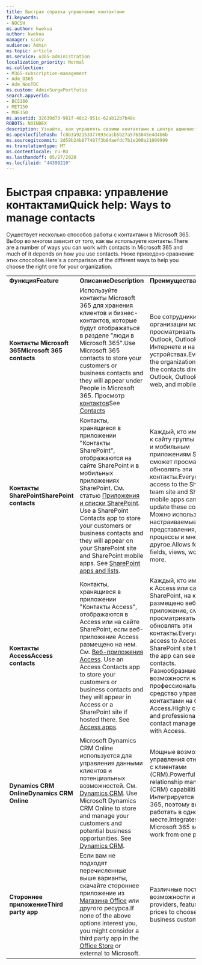 ```yaml
---
title: Быстрая справка управление контактами
f1.keywords:
- NOCSH
ms.author: kwekua
author: kwekua
manager: scotv
audience: Admin
ms.topic: article
ms.service: o365-administration
localization_priority: Normal
ms.collection:
- M365-subscription-management
- Adm_O365
- Adm_NonTOC
ms.custom: AdminSurgePortfolio
search.appverid:
- BCS160
- MET150
- MOE150
ms.assetid: 32639d73-981f-48c2-951c-62ab12b7b48c
ROBOTS: NOINDEX
description: Узнайте, как управлять своими контактами в центре администрирования.
ms.openlocfilehash: fc8b3a92153377893eacb5b27a5763845e4d4b6b
ms.sourcegitcommit: 2d59b24b877487f3b84aefdc7b1e200a21009999
ms.translationtype: MT
ms.contentlocale: ru-RU
ms.lasthandoff: 05/27/2020
ms.locfileid: "44399210"
---
```

# <a name="quick-help-ways-to-manage-contacts"></a><span data-ttu-id="e0db9-103">Быстрая справка: управление контактами</span><span class="sxs-lookup"><span data-stu-id="e0db9-103">Quick help: Ways to manage contacts</span></span>

<span data-ttu-id="e0db9-104">Существует несколько способов работы с контактами в Microsoft 365. Выбор во многом зависит от того, как вы используете контакты.</span><span class="sxs-lookup"><span data-stu-id="e0db9-104">There are a number of ways you can work with contacts in Microsoft 365 and much of it depends on how you use contacts.</span></span> <span data-ttu-id="e0db9-105">Ниже приведено сравнение этих способов.</span><span class="sxs-lookup"><span data-stu-id="e0db9-105">Here's a comparison of the different ways to help you choose the right one for your organization.</span></span>
  
|||||
|:-----|:-----|:-----|:-----|
|<span data-ttu-id="e0db9-106">**Функция**</span><span class="sxs-lookup"><span data-stu-id="e0db9-106">**Feature**</span></span> <br/> |<span data-ttu-id="e0db9-107">**Описание**</span><span class="sxs-lookup"><span data-stu-id="e0db9-107">**Description**</span></span> <br/> |<span data-ttu-id="e0db9-108">**Преимущества**</span><span class="sxs-lookup"><span data-stu-id="e0db9-108">**Advantages**</span></span> <br/> |<span data-ttu-id="e0db9-109">**Недостатки**</span><span class="sxs-lookup"><span data-stu-id="e0db9-109">**Disadvantages**</span></span> <br/> |
|<span data-ttu-id="e0db9-110">**Контакты Microsoft 365**</span><span class="sxs-lookup"><span data-stu-id="e0db9-110">**Microsoft 365 contacts**</span></span> <br/> |<span data-ttu-id="e0db9-111">Используйте контакты Microsoft 365 для хранения клиентов и бизнес-контактов, которые будут отображаться в разделе "люди в Microsoft 365".</span><span class="sxs-lookup"><span data-stu-id="e0db9-111">Use Microsoft 365 contacts to store your customers or business contacts and they will appear under People in Microsoft 365.</span></span> <span data-ttu-id="e0db9-112">Просмотр [контактов](contacts.md)</span><span class="sxs-lookup"><span data-stu-id="e0db9-112">See [Contacts](contacts.md)</span></span> <br/> |<span data-ttu-id="e0db9-113">Все сотрудники организации могут просматривать контакты в Outlook, Outlook в Интернете и на мобильных устройствах.</span><span class="sxs-lookup"><span data-stu-id="e0db9-113">Everyone in the organization can view the contacts directly from Outlook, Outlook on the web, and mobile devices.</span></span>  <br/> |<span data-ttu-id="e0db9-114">Только администраторы могут создавать и обновлять их.</span><span class="sxs-lookup"><span data-stu-id="e0db9-114">Only administrators can create and update the contacts.</span></span>  <br/> <span data-ttu-id="e0db9-115">Настраиваемые поля (например, "Дата рождения, "ВУЗ" или "Рекомендатель") использовать нельзя.</span><span class="sxs-lookup"><span data-stu-id="e0db9-115">No custom fields are allowed (example: birthdate, college, referral agent).</span></span>  <br/> |
|<span data-ttu-id="e0db9-116">**Контакты SharePoint**</span><span class="sxs-lookup"><span data-stu-id="e0db9-116">**SharePoint contacts**</span></span> <br/> |<span data-ttu-id="e0db9-p103">Контакты, хранящиеся в приложении "Контакты SharePoint", отображаются на сайте SharePoint и в мобильных приложениях SharePoint. См. статью [Приложения и списки SharePoint](https://support.microsoft.com/en-us/office/introduction-to-lists-0a1c3ace-def0-44af-b225-cfa8d92c52d7).  </span><span class="sxs-lookup"><span data-stu-id="e0db9-p103">Use a SharePoint Contacts app to store your customers or business contacts and they will appear on your SharePoint site and SharePoint mobile apps. See [SharePoint apps and lists](https://support.microsoft.com/en-us/office/introduction-to-lists-0a1c3ace-def0-44af-b225-cfa8d92c52d7).  </span></span><br/> |<span data-ttu-id="e0db9-119">Каждый, кто имеет доступ к сайту группы SharePoint и мобильным приложениям SharePoint, сможет просматривать и обновлять эти контакты.</span><span class="sxs-lookup"><span data-stu-id="e0db9-119">Everyone with access to the SharePoint team site and SharePoint mobile apps can see and update these contacts.</span></span>  <br/> <span data-ttu-id="e0db9-120">Можно использовать настраиваемые поля, представления, рабочие процессы и многое другое.</span><span class="sxs-lookup"><span data-stu-id="e0db9-120">Allows for custom fields, views, workflows and more.</span></span>  <br/> |<span data-ttu-id="e0db9-121">Эти контакты не отображаются в Outlook или людях в Microsoft 365.</span><span class="sxs-lookup"><span data-stu-id="e0db9-121">These contacts don't appear in Outlook or People in Microsoft 365.</span></span>  <br/> <span data-ttu-id="e0db9-122">Требуется понимание основ инфраструктуры SharePoint.</span><span class="sxs-lookup"><span data-stu-id="e0db9-122">Requires basic understanding of SharePoint infrastructure.</span></span>  <br/> |
|<span data-ttu-id="e0db9-123">**Контакты Access**</span><span class="sxs-lookup"><span data-stu-id="e0db9-123">**Access contacts**</span></span> <br/> |<span data-ttu-id="e0db9-p104">Контакты, хранящиеся в приложении "Контакты Access", отображаются в Access или на сайте SharePoint, если веб-приложение Access размещено на нем. См. [Веб-приложения Access](https://support.microsoft.com/en-us/office/create-an-access-app-25f3ab3e-510d-44b0-accf-b976c0813e71).  </span><span class="sxs-lookup"><span data-stu-id="e0db9-p104">Use an Access Contacts app to store your customers or business contacts and they will appear in Access or a SharePoint site if hosted there. See [Access apps](https://support.microsoft.com/en-us/office/create-an-access-app-25f3ab3e-510d-44b0-accf-b976c0813e71).  </span></span><br/> |<span data-ttu-id="e0db9-126">Каждый, кто имеет доступ к Access или сайту SharePoint, на котором размещено веб-приложение, сможет просматривать и обновлять эти контакты.</span><span class="sxs-lookup"><span data-stu-id="e0db9-126">Everyone with access to Access or the SharePoint site that hosts the app can see and update contacts.</span></span>  <br/> <span data-ttu-id="e0db9-127">Разнообразные возможности настройки и профессиональное средство управления контактами на базе Access.</span><span class="sxs-lookup"><span data-stu-id="e0db9-127">Highly customizable and professional looking contact management built with Access.</span></span>  <br/> |<span data-ttu-id="e0db9-128">Необходимо приобрести Microsoft Access или перейти к плану Microsoft 365, включающему доступ.</span><span class="sxs-lookup"><span data-stu-id="e0db9-128">You must purchase Microsoft Access or switch to a Microsoft 365 plan that includes Access.</span></span>  <br/> <span data-ttu-id="e0db9-129">Требуется понимание основ Microsoft Access и умение создавать веб-приложения.</span><span class="sxs-lookup"><span data-stu-id="e0db9-129">Requires basic understanding of Microsoft Access and how to create apps.</span></span>  <br/> |
|<span data-ttu-id="e0db9-130">**Dynamics CRM Online**</span><span class="sxs-lookup"><span data-stu-id="e0db9-130">**Dynamics CRM Online**</span></span> <br/> |<span data-ttu-id="e0db9-p105">Microsoft Dynamics CRM Online используется для управления данными клиентов и потенциальных возможностей. См. [Dynamics CRM](https://dynamics.microsoft.com).  </span><span class="sxs-lookup"><span data-stu-id="e0db9-p105">Use Microsoft Dynamics CRM Online to store and manage your customers and potential business opportunities. See [Dynamics CRM](https://dynamics.microsoft.com).  </span></span><br/> |<span data-ttu-id="e0db9-133">Мощные возможности управления отношениями с клиентами (CRM).</span><span class="sxs-lookup"><span data-stu-id="e0db9-133">Powerful customer relationship management (CRM) capabilities.</span></span>  <br/> <span data-ttu-id="e0db9-134">Интегрируется с Microsoft 365, поэтому вы можете работать в одном месте.</span><span class="sxs-lookup"><span data-stu-id="e0db9-134">Integrates with Microsoft 365 so you can work from one place.</span></span>  <br/> |<span data-ttu-id="e0db9-135">Сложная адаптация и настройка.</span><span class="sxs-lookup"><span data-stu-id="e0db9-135">Includes complexity with onboarding and customization to meet your needs.</span></span>  <br/> <span data-ttu-id="e0db9-136">Значительно более дорогое решение, чем другие варианты.</span><span class="sxs-lookup"><span data-stu-id="e0db9-136">Is significantly higher in cost than any of the other contact management options.</span></span>  <br/> |
|<span data-ttu-id="e0db9-137">**Стороннее приложение**</span><span class="sxs-lookup"><span data-stu-id="e0db9-137">**Third party app**</span></span> <br/> |<span data-ttu-id="e0db9-138">Если вам не подходят перечисленные выше варианты, скачайте стороннее приложение из [Магазина Office](https://store.office.com) или другого ресурса.</span><span class="sxs-lookup"><span data-stu-id="e0db9-138">If none of the above options interest you, you might consider a third party app in the [Office Store](https://store.office.com) or external to Microsoft.</span></span>  <br/> |<span data-ttu-id="e0db9-139">Различные поставщики, возможности и цены.</span><span class="sxs-lookup"><span data-stu-id="e0db9-139">Many providers, features, and prices to choose for your business customers.</span></span>  <br/> |<span data-ttu-id="e0db9-140">Не гарантируется, что она интегрирована с Microsoft 365, и вам потребуется работать с двумя разными службами, именами входа и т. д.</span><span class="sxs-lookup"><span data-stu-id="e0db9-140">No guarantee that it's integrated with Microsoft 365, requiring you to work with two different services, logins, etc.</span></span>  <br/> |
   

